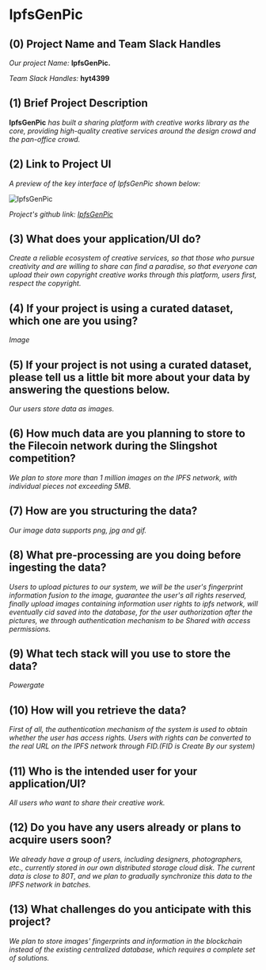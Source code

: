 # IpfsGenPic

## (0) Project Name and Team Slack Handles

*Our project Name:* **IpfsGenPic.**

*Team Slack Handles:* **hyt4399**

## (1) Brief Project Description

**IpfsGenPic** *has built a sharing platform with creative works library as the core, providing high-quality creative services around the design crowd and the pan-office crowd.*

## (2) Link to Project UI

*A preview of the key interface of IpfsGenPic shown below:*

![IpfsGenPic](https://gateway.originprotocol.com/ipfs/QmVw6hZd9ucenPzG7L77JRKufEqTiKf7JQZdLRwZFF1Bs7 "IpfsGenPic")

*Project's github link: [IpfsGenPic](https://github.com/HuangYoutian/IpfsGenPic)*


## (3) What does your application/UI do?

*Create a reliable ecosystem of creative services, so that those who pursue creativity and are willing to share can find a paradise, so that everyone can upload their own copyright creative works through this platform, users first, respect the copyright.*

## (4) If your project is using a curated dataset, which one are you using?

*Image*

## (5) If your project is not using a curated dataset, please tell us a little bit more about your data by answering the questions below.

*Our users store data as images.*

## (6) How much data are you planning to store to the Filecoin network during the Slingshot competition?

*We plan to store more than 1 million images on the IPFS network, with individual pieces not exceeding 5MB.*

## (7) How are you structuring the data?

*Our image data supports png, jpg and gif.*

## (8) What pre-processing are you doing before ingesting the data?

*Users to upload pictures to our system, we will be the user's fingerprint information fusion to the image, guarantee the user's all rights reserved, finally upload images containing information user rights to ipfs network, will eventually cid saved into the database, for the user authorization after the pictures, we through authentication mechanism to be Shared with access permissions.*

## (9)  What tech stack will you use to store the data?

*Powergate*

## (10) How will you retrieve the data?

*First of all, the authentication mechanism of the system is used to obtain whether the user has access rights. Users with rights can be converted to the real URL on the IPFS network through FID.(FID is Create By our system)*

## (11) Who is the intended user for your application/UI?

*All users who want to share their creative work.*

## (12) Do you have any users already or plans to acquire users soon?

*We already have a group of users, including designers, photographers, etc., currently stored in our own distributed storage cloud disk. The current data is close to 80T, and we plan to gradually synchronize this data to the IPFS network in batches.*

## (13) What challenges do you anticipate with this project?

*We plan to store images' fingerprints and information in the blockchain instead of the existing centralized database, which requires a complete set of solutions.*
